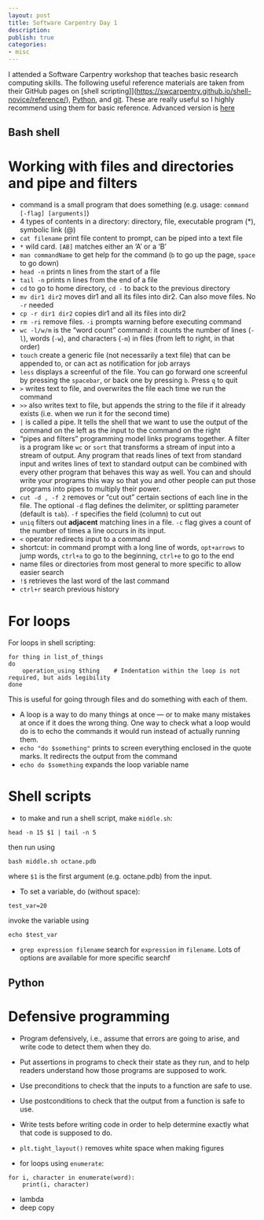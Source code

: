 ```yaml
---
layout: post
title: Software Carpentry Day 1
description: 
publish: true
categories: 
- misc
---
```


I attended a Software Carpentry workshop that teaches basic research computing skills. The following useful reference materials are taken from their GitHub pages on [shell scripting]](https://swcarpentry.github.io/shell-novice/reference/), [Python](https://swcarpentry.github.io/python-novice-inflammation/reference/), and [git](https://swcarpentry.github.io/git-novice/reference). These are really useful so I highly recommend using them for basic reference. Advanced version is [here](https://intermediate-and-advanced-software-carpentry.readthedocs.io/en/latest/)

## Bash shell

# Working with files and directories and pipe and filters

* command is a small program that does something (e.g. usage: `command [-flag] [arguments]`)
* 4 types of contents in a directory: directory, file, executable program (\*), symbolic link (@)
* `cat filename` print file content to prompt, can be piped into a text file
* `*` wild card. `[AB]` matches either an ‘A’ or a ‘B’
* `man commandName` to get help for the command (`b` to go up the page, `space` to go down)
* `head -n` prints n lines from the start of a file
* `tail -n` prints n lines from the end of a file
* `cd` to go to home directory, `cd -` to back to the previous directory
* `mv dir1 dir2` moves dir1 and all its files into dir2. Can also move files. No `-r` needed
* `cp -r dir1 dir2` copies dir1 and all its files into dir2
* `rm -ri` remove files. `-i` prompts warning before executing command
* `wc -l/w/m` is the “word count” command: it counts the number of lines (`-l`), words (`-w`), and characters (`-m`) in files (from left to right, in that order)
* `touch` create a generic file (not necessarily a text file) that can be appended to, or can act as notification for job arrays
* `less` displays a screenful of the file. You can go forward one screenful by pressing the `spacebar`, or back one by pressing `b`. Press `q` to quit
* `>` writes text to file, and overwrites the file each time we run the command
* `>>` also writes text to file, but appends the string to the file if it already exists (i.e. when we run it for the second time)
* `|` is called a pipe. It tells the shell that we want to use the output of the command on the left as the input to the command on the right
* “pipes and filters” programming model links programs together. A filter is a program like `wc` or `sort` that transforms a stream of input into a stream of output. Any program that reads lines of text from standard input and writes lines of text to standard output can be combined with every other program that behaves this way as well. You can and should write your programs this way so that you and other people can put those programs into pipes to multiply their power.
* `cut -d , -f 2` removes or “cut out” certain sections of each line in the file. The optional `-d` flag defines the delimiter, or splitting parameter (default is `tab`). `-f` specifies the field (column) to cut out 
* `uniq` filters out **adjacent** matching lines in a file. `-c` flag gives a count of the number of times a line occurs in its input.
* `<` operator redirects input to a command
* shortcut: in command prompt with a long line of words, `opt+arrows` to jump words, `ctrl+a` to go to the beginning, `ctrl+e` to go to the end
* name files or directories from most general to more specific to allow easier search
* `!$` retrieves the last word of the last command
* `ctrl+r` search previous history

# For loops

For loops in shell scripting: 
```
for thing in list_of_things
do
    operation_using $thing    # Indentation within the loop is not required, but aids legibility
done
```
This is useful for going through files and do something with each of them. 
* A loop is a way to do many things at once — or to make many mistakes at once if it does the wrong thing. One way to check what a loop would do is to echo the commands it would run instead of actually running them.
* `echo "do $something"` prints to screen everything enclosed in the quote marks. It redirects the output from the command
* `echo do $something` expands the loop variable name

# Shell scripts

* to make and run a shell script, make `middle.sh`:
```
head -n 15 $1 | tail -n 5
```
then run using 
```
bash middle.sh octane.pdb
```
where `$1` is the first argument (e.g. octane.pdb) from the input.

* To set a variable, do (without space):
```
test_var=20
```
invoke the variable using
```
echo $test_var
```
* `grep expression filename` search for `expression` in `filename`. Lots of options are available for more specific searchf

## Python

# Defensive programming

* Program defensively, i.e., assume that errors are going to arise, and write code to detect them when they do.
* Put assertions in programs to check their state as they run, and to help readers understand how those programs are supposed to work.
* Use preconditions to check that the inputs to a function are safe to use.
* Use postconditions to check that the output from a function is safe to use.
* Write tests before writing code in order to help determine exactly what that code is supposed to do.

* `plt.tight_layout()` removes white space when making figures

* for loops using `enumerate`:
```
for i, character in enumerate(word):
	print(i, character)
```
* lambda
* deep copy
